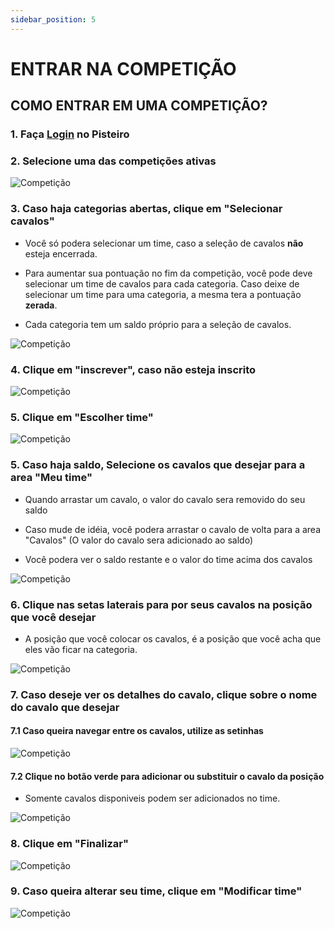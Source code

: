 ```yaml
---
sidebar_position: 5
---
```


# ENTRAR NA COMPETIÇÃO

## COMO ENTRAR EM UMA COMPETIÇÃO?

### 1. Faça [Login](login.md) no Pisteiro

### 2. Selecione uma das competições ativas

![Competição](/img/Plataforma/competicoesativas.png)

### 3. Caso haja categorias abertas, clique em "Selecionar cavalos"

- Você só podera selecionar um time, caso a seleção de cavalos **não** esteja encerrada.

- Para aumentar sua pontuação no fim da competição, você pode deve selecionar um time de cavalos para cada categoria. Caso deixe de selecionar um time para uma categoria, a mesma tera a pontuação **zerada**.

- Cada categoria tem um saldo próprio para a seleção de cavalos.

![Competição](/img/Plataforma/selecionarcavalos.png)

### 4. Clique em "inscrever", caso não esteja inscrito

![Competição](/img/Plataforma/inscrever.png)

### 5. Clique em "Escolher time"

![Competição](/img/Plataforma/escolhertime.png)

### 5. Caso haja saldo, Selecione os cavalos que desejar para a area "Meu time"

- Quando arrastar um cavalo, o valor do cavalo sera removido do seu saldo

- Caso mude de idéia, você podera arrastar o cavalo de volta para a area "Cavalos" (O valor do cavalo sera adicionado ao saldo)

- Você podera ver o saldo restante e o valor do time acima dos cavalos

![Competição](/img/Plataforma/montartime.png)

### 6. Clique nas setas laterais para por seus cavalos na posição que você desejar

- A posição que você colocar os cavalos, é a posição que você acha que eles vão ficar na categoria.

![Competição](/img/Plataforma/setas.png)

### 7. Caso deseje ver os detalhes do cavalo, clique sobre o nome do cavalo que desejar

#### 7.1 Caso queira navegar entre os cavalos, utilize as setinhas

![Competição](/img/Plataforma/vercavalos.png)

#### 7.2 Clique no botão verde para adicionar ou substituir o cavalo da posição

- Somente cavalos disponiveis podem ser adicionados no time.

![Competição](/img/Plataforma/competi8.png)

### 8. Clique em "Finalizar"

![Competição](/img/Plataforma/competi9.png)

### 9. Caso queira alterar seu time, clique em "Modificar time"

![Competição](/img/Plataforma/competi10.png)